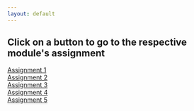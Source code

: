 ```yaml
---
layout: default
---
```

## Click on a button to go to the respective module's assignment


<div class="row">
  <div class="col-1-3">
    <a class="button" href="{{site.baseurl}}/module1-solution">Assignment 1</a>
  </div>
  <div class="col-1-3">
    <a class="button" href="{{site.baseurl}}/module2-solution">Assignment 2</a>
  </div>
</div><!-- end row 1 -->

<div class="row">
  <div class="col-1-3">
    <a class="button" href="{{site.baseurl}}/module3-solution">Assignment 3</a>
  </div>
  <div class="col-1-3">
    <a class="button" href="{{site.baseurl}}/module4-solution">Assignment 4</a>
  </div>
 </div><!-- end row 2 -->

<div class="row">
  <div class="col-1-2">
    <a class="button" href="{{site.baseurl}}/module5-solution">Assignment 5</a>
  </div>
</div> <!-- end row 3 -->
